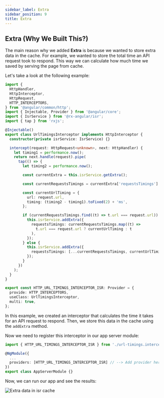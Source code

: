 ```yaml
---
sidebar_label: Extra
sidebar_position: 9
title: Extra
---
```


## Extra (Why We Built This?)

The main reason why we added **Extra** is because we wanted to store extra data in the cache. For example, we wanted to store the total time an API request took to respond. This way we can calculate how much time we saved by serving the page from cache.

Let's take a look at the following example:

```ts title="url-timings.interceptor.ts"
import {
  HttpHandler,
  HttpInterceptor,
  HttpRequest,
  HTTP_INTERCEPTORS,
} from '@angular/common/http';
import { Injectable, Provider } from '@angular/core';
import { IsrService } from '@rx-angular/isr';
import { tap } from 'rxjs';

@Injectable()
export class UrlTimingsInterceptor implements HttpInterceptor {
  constructor(private isrService: IsrService) {}

  intercept(request: HttpRequest<unknown>, next: HttpHandler) {
    let timing1 = performance.now();
    return next.handle(request).pipe(
      tap(() => {
        let timing2 = performance.now();

        const currentExtra = this.isrService.getExtra();

        const currentRequestsTimings = currentExtra['requestsTimings'] || [];

        const currentUrlTiming = {
          url: request.url,
          timing: (timing2 - timing1).toFixed(2) + 'ms',
        };

        if (currentRequestsTimings.find((t) => t.url === request.url)) {
          this.isrService.addExtra({
            requestsTimings: currentRequestsTimings.map((t) =>
              t.url === request.url ? currentUrlTiming : t
            ),
          });
        } else {
          this.isrService.addExtra({
            requestsTimings: [...currentRequestsTimings, currentUrlTiming],
          });
        }
      })
    );
  }
}

export const HTTP_URL_TIMINGS_INTERCEPTOR_ISR: Provider = {
  provide: HTTP_INTERCEPTORS,
  useClass: UrlTimingsInterceptor,
  multi: true,
};
```

In this example, we created an interceptor that calculates the time it takes for an API request to respond. Then, we store this data in the cache using the `addExtra` method.

Now we need to register this interceptor in our app server module:

```ts title="app.server.module.ts"
import { HTTP_URL_TIMINGS_INTERCEPTOR_ISR } from './url-timings.interceptor';

@NgModule({
  ...
  providers: [HTTP_URL_TIMINGS_INTERCEPTOR_ISR] // --> Add provider here for the interceptor
})
export class AppServerModule {}
```

Now, we can run our app and see the results:

![Extra data in isr cache](pathname:///img/isr/extra.png)
